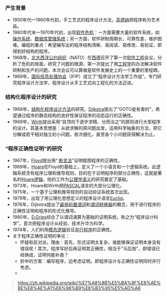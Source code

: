 ### 产生背景

- 1950年代—1960年代初，手工艺式的程序设计方法，[高德纳](https://zh.wikipedia.org/wiki/高德纳)把程序称为艺术品。
- 1960年代末—1970年代初，出现[软件危机](https://zh.wikipedia.org/wiki/软件危机)：一方面需要大量的软件系统，如[操作系统](https://zh.wikipedia.org/wiki/操作系统)、[数据库管理系统](https://zh.wikipedia.org/wiki/数据库管理系统)；另一方面，软件研制周期长，可靠性差，维护困难。编程的重点：希望编写出的程序结构清晰、易阅读、易修改、易验证，即得到好结构的程序。
- 1968年，[北大西洋公约组织](https://zh.wikipedia.org/wiki/北大西洋公约组织)（NATO）在[西德](https://zh.wikipedia.org/wiki/西德)召开了第一次[软件工程](https://zh.wikipedia.org/wiki/软件工程)会议，分析了危机的局面，研究了问题的根源，第一次提出了用[工程学](https://zh.wikipedia.org/wiki/工程学)的办法解决软件研制和生产的问题，本次会议可以算做是软件发展史上的一个重要的里程碑。
- 1969年，[国际信息处理协会](https://zh.wikipedia.org/w/index.php?title=国际信息处理协会&action=edit&redlink=1)（IFIP）成立了“程序设计方法学工作组”，专门研究程序设计方法学，程序设计从手工艺式向工程化的方法迈进。

### 结构化程序设计的研究

- 1968年，[结构化程序设计方法](https://zh.wikipedia.org/w/index.php?title=结构化程序设计方法&action=edit&redlink=1)的研究。[Dijkstra](https://zh.wikipedia.org/wiki/E·W·戴克斯特拉)提出了“GOTO是有害的”，希望通过程序的静态结构的良好性保证程序的动态运行的正确性。
- 1969年，[Wirth](https://zh.wikipedia.org/wiki/Niklaus_Wirth)提出采用“自顶向下逐步求精、分而治之”的原则进行大型程序的设计。其基本思想是：从欲求解的原问题出发，运用科学抽象的方法，把它分解成若干相对独立的小问题，依次细化，直至各个小问题获得解决为止。

### “程序正确性证明”的研究

- 1967年，[Floyd](https://zh.wikipedia.org/w/index.php?title=Robert_W._Floyd&action=edit&redlink=1)提出用“ [断言法](https://zh.wikipedia.org/w/index.php?title=断言法&action=edit&redlink=1)”证明框图程序的正确性。
- 1969年，[Hoare](https://zh.wikipedia.org/w/index.php?title=C._Antony_R._Hoare&action=edit&redlink=1)在Floyd的基础上，定义了一个小语言和一个逻辑系统。此逻辑系统含有程序公理和推导规则，目的在于证明程序的部分正确性，这就是著名的[Hoare逻辑](https://zh.wikipedia.org/wiki/Hoare逻辑)。他的工作为[公理学语义](https://zh.wikipedia.org/w/index.php?title=公理学语义&action=edit&redlink=1)的研究奠定了基础。
- 1973年，Hoare和Wirth把[PASCAL](https://zh.wikipedia.org/wiki/PASCAL)语言的大部分公理化。
- 1975年，一个基于公理和推导规则的自动验证系统首次出现。
- 1979年，出现了用公理化思想定义的程序设计语言[Euclid](https://zh.wikipedia.org/wiki/Euclid)。
- 1976年，Dijkstra提出了[最弱前置谓词](https://zh.wikipedia.org/w/index.php?title=最弱前置谓词&action=edit&redlink=1)和[谓词转换器](https://zh.wikipedia.org/w/index.php?title=谓词转换器&action=edit&redlink=1)的概念，用于进行程序的正确性证明和程序的形式化推导。
- 1980年，[D.Gries](https://zh.wikipedia.org/w/index.php?title=D.Gries&action=edit&redlink=1)综合了以谓词演算为基础的证明系统，称之为“程序设计科学”。首次把程序设计从经验、技术升华为科学。
- 1974年，人们利用[模态逻辑](https://zh.wikipedia.org/wiki/模态逻辑)验证[并行程序](https://zh.wikipedia.org/w/index.php?title=并行程序&action=edit&redlink=1)的正确性。
- 关于程序正确性证明的争论：
    - 怀疑和反对派，理由：首先，形式证明太复杂，谁能够保证证明本身没有错误呢！其次，程序写好后再证明其正确性，相当于“马后炮”，即错误已经铸成，证明何能补救？
    - 折中的方案：编写程序，边考虑证明。即程序设计与正确性证明同时并行考虑。
    - 

> https://zh.wikipedia.org/wiki/%E7%A8%8B%E5%BA%8F%E8%AE%BE%E8%AE%A1%E6%96%B9%E6%B3%95%E5%AD%A6